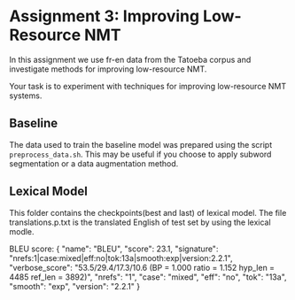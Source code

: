 # Assignment 3: Improving Low-Resource NMT

In this assignment we use fr-en data from the Tatoeba
corpus and investigate methods for improving low-resource NMT.

Your task is to experiment with techniques for improving
low-resource NMT systems.

## Baseline

The data used to train the baseline model was prepared using
the script `preprocess_data.sh`.
This may be useful if you choose to apply subword
segmentation or a data augmentation method.


## Lexical Model
This folder contains the checkpoints(best and last) of lexical model. The file translations.p.txt is the translated English of test set by using the lexical modle.

BLEU score: 
{ 
 "name": "BLEU",
 "score": 23.1,
 "signature": "nrefs:1|case:mixed|eff:no|tok:13a|smooth:exp|version:2.2.1",
 "verbose_score": "53.5/29.4/17.3/10.6 (BP = 1.000 ratio = 1.152 hyp_len = 4485 ref_len = 3892)",
 "nrefs": "1",
 "case": "mixed",
 "eff": "no",
 "tok": "13a",
 "smooth": "exp",
 "version": "2.2.1"
}
